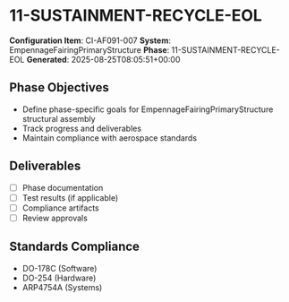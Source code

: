 # 11-SUSTAINMENT-RECYCLE-EOL

**Configuration Item**: CI-AF091-007
**System**: EmpennageFairingPrimaryStructure
**Phase**: 11-SUSTAINMENT-RECYCLE-EOL
**Generated**: 2025-08-25T08:05:51+00:00

## Phase Objectives
- Define phase-specific goals for EmpennageFairingPrimaryStructure structural assembly
- Track progress and deliverables
- Maintain compliance with aerospace standards

## Deliverables
- [ ] Phase documentation
- [ ] Test results (if applicable)
- [ ] Compliance artifacts
- [ ] Review approvals

## Standards Compliance
- DO-178C (Software)
- DO-254 (Hardware)
- ARP4754A (Systems)

